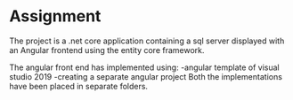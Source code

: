# Assignment

The project is a .net core application containing a sql server displayed with an Angular frontend using the entity core framework. 

The angular front end has implemented using:
-angular template of visual studio 2019
-creating a separate angular project 
Both the implementations have been placed in separate folders.
